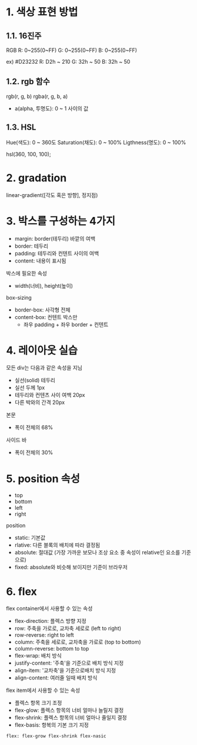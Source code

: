# 1. 색상 표현 방법

## 1.1. 16진주

RGB
R: 0~255(0~FF)
G: 0~255(0~FF)
B: 0~255(0~FF)

ex) #D23232
R: D2h ~ 210
G: 32h ~ 50
B: 32h ~ 50

## 1.2. rgb 함수
rgb(r, g, b)
rgba(r, g, b, a)
  - a(alpha, 투명도): 0 ~ 1 사이의 값

## 1.3. HSL

Hue(색도): 0 ~ 360도
Saturation(채도): 0 ~ 100%
Ligthness(명도): 0 ~ 100%

hsl(360, 100, 100);

# 2. gradation

linear-gradient([각도 혹은 방향], 정지점)

# 3. 박스를 구성하는 4가지

- margin: border(테두리) 바깥의 여백
- border: 테두리
- padding: 테두리와 컨텐트 사이의 여백
- content: 내용이 표시됨

박스에 필요한 속성

- width(너비), height(높이)

box-sizing
 - border-box: 사각형 전체
 - content-box: 컨텐트 박스만
   - 좌우 padding + 좌우 border + 컨텐트

# 4. 레이아웃 실습

모든 div는 다음과 같은 속성을 지님
- 실선(solid) 테두리
- 실선 두께 1px
- 테두리와 컨텐츠 사이 여백 20px
- 다른 박와의 간격 20px

본문
- 폭이 전체의 68%

사이드 바
- 폭이 전체의 30%


# 5. position 속성

- top
- bottom
- left
- right

position

- static: 기본값 
- rlative: 다른 블록의 배치에 따라 결정됨
- absolute: 절대값 (가장 가까운 보모나 조상 요소 중 속성이 relative인 요소를 기준으로)
- fixed: absolute와 비슷해 보이지만 기준이 브라우저

# 6. flex

flex container에서 사용할 수 있는 속성
 - flex-direction: 플렉스 방향 지정
  - row: 주축을 가로로, 교차축 세로로 (left to right)
  - row-reverse: right to left
  - column: 주축을 세로로, 교차축을 가로로 (top to bottom)
  - column-reverse: bottom to top
 - flex-wrap: 배치 방식
 - justify-content: '주축'을 기준으로 배치 방식 지정
 - align-item: '교차축'을 기준으로배치 방식 지정
 - align-content: 여러줄 일때 배치 방식

flex item에서 사용할 수 있는 속성
- 플렉스 항목 크기 조정
 - flex-glow: 플렉스 항목의 너비 얼마나 늘릴지 결정
 - flex-shrink: 플렉스 항목의 너비 얼마나 줄일지 결정
 - flex-basis: 항복의 기본 크기 지정

```html
flex: flex-grow flex-shrink flex-nasic
```
